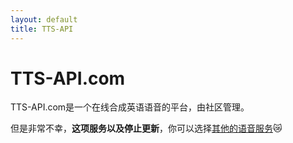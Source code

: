 ```yaml
---
layout: default
title: TTS-API
---
```


# TTS-API.com

<!-- TTS-API.com was an online text-to-speech service offering playback in  English. The TTS-API.com service was provided for free as a community  project. -->

TTS-API.com是一个在线合成英语语音的平台，由社区管理。

<!-- Unfortunately, **the service has been discontinued**. Users  should switch to [another service](./) offering  English. -->

但是非常不幸，**这项服务以及停止更新**，你可以选择[其他的语音服务](./):crying_cat_face: